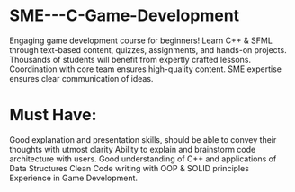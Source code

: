# SME---C-Game-Development
Engaging game development course for beginners! Learn C++ &amp; SFML through text-based content, quizzes, assignments, and hands-on projects. Thousands of students will benefit from expertly crafted lessons. Coordination with core team ensures high-quality content. SME expertise ensures clear communication of ideas.

# Must Have:
Good explanation and presentation skills, should be able to convey their thoughts with utmost clarity
Ability to explain and brainstorm code architecture with users.
Good understanding of C++ and applications of Data Structures
Clean Code writing with OOP & SOLID principles
Experience in Game Development.
